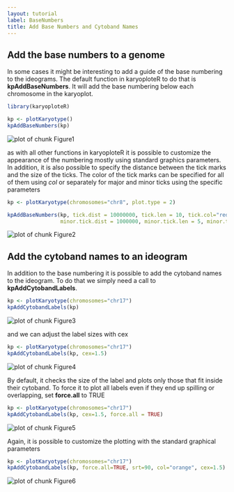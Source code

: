 ```yaml
---
layout: tutorial
label: BaseNumbers
title: Add Base Numbers and Cytoband Names
---
```




## Add the base numbers to a genome

In some cases it might be interesting to add a guide of the base numbering to 
the ideograms. The default function in karyoploteR to do that is 
**kpAddBaseNumbers**. It will add the base numbering below each chromosome in
the karyoplot.


```r
library(karyoploteR)

kp <- plotKaryotype()
kpAddBaseNumbers(kp)
```

![plot of chunk Figure1](images//Figure1-1.png)

as with all other functions in karyoploteR it is possible to customize the 
appearance of the numbering mostly using standard graphics parameters. In 
addition, it is also possible to specify the distance between the tick marks 
and the size of the ticks. The color of the tick marks can be specified for all
of them using *col* or separately for major and minor ticks using the specific
parameters


```r
kp <- plotKaryotype(chromosomes="chr8", plot.type = 2)

kpAddBaseNumbers(kp, tick.dist = 10000000, tick.len = 10, tick.col="red", cex=1,
                 minor.tick.dist = 1000000, minor.tick.len = 5, minor.tick.col = "gray")
```

![plot of chunk Figure2](images//Figure2-1.png)

## Add the cytoband names to an ideogram

In addition to the base numbering it is possible to add the cytoband names to
the ideogram. To do that we simply need a call to **kpAddCytobandLabels**.


```r
kp <- plotKaryotype(chromosomes="chr17")
kpAddCytobandLabels(kp)
```

![plot of chunk Figure3](images//Figure3-1.png)

and we can adjust the label sizes with cex


```r
kp <- plotKaryotype(chromosomes="chr17")
kpAddCytobandLabels(kp, cex=1.5)
```

![plot of chunk Figure4](images//Figure4-1.png)



By default, it checks the size of the label and plots only those that fit inside
their cytoband. To force it to plot all labels even if they end up spilling or 
overlapping, set **force.all** to TRUE


```r
kp <- plotKaryotype(chromosomes="chr17")
kpAddCytobandLabels(kp, cex=1.5, force.all = TRUE)
```

![plot of chunk Figure5](images//Figure5-1.png)

Again, it is possible to customize the plotting with the standard graphical
parameters


```r
kp <- plotKaryotype(chromosomes="chr17")
kpAddCytobandLabels(kp, force.all=TRUE, srt=90, col="orange", cex=1.5)
```

![plot of chunk Figure6](images//Figure6-1.png)
